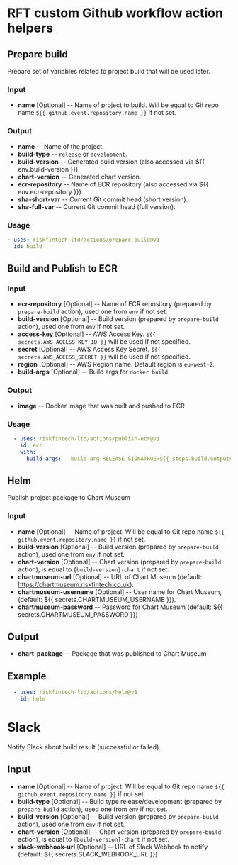 # RFT custom Github workflow action helpers

## Prepare build

Prepare set of variables related to project build that will be used later.

### Input
* **name** [Optional] -- Name of project to build. Will be equal to Git repo name `${{ github.event.repository.name }}` if not set.

### Output
* **name** -- Name of the project.  
* **build-type** -- `release` or `development`.
* **build-version** -- Generated build version (also accessed via ${{ env.build-version }}).
* **chart-version** -- Generated chart version.
* **ecr-repository** -- Name of ECR repository (also accessed via ${{ env.ecr-repository }}).
* **sha-short-var** -- Current Git commit head (short version).
* **sha-full-var** -- Current Git commit head (full version).

### Usage

```yaml
- uses: riskfintech-ltd/actions/prepare-build@v1
  id: build
```

## Build and Publish to ECR

### Input
* **ecr-repository** [Optional] -- Name of ECR repository (prepared by `prepare-build` action), used one from `env` if not set.
* **build-version** [Optional] -- Build version (prepared by `prepare-build` action), used one from `env` if not set.
* **access-key** [Optional] -- AWS Access Key. `${{ secrets.AWS_ACCESS_KEY_ID }}` will be used if not specified.
* **secret** [Optional] -- AWS Access Key Secret. `${{ secrets.AWS_ACCESS_SECRET }}` will be used if not specified.
* **region** [Optional] -- AWS Region name. Default region is `eu-west-2`.
* **build-args** [Optional] -- Build args for `docker build`.

### Output
* **image** -- Docker image that was built and pushed to ECR

### Usage
```yaml
  - uses: riskfintech-ltd/actions/publish-ecr@v1
    id: ecr
    with:
      build-args: --build-arg RELEASE_SIGNATRUE=${{ steps.build.outputs.name }}-${{ env.build_version }}
```

## Helm

Publish project package to Chart Museum

### Input
* **name** [Optional] -- Name of project. Will be equal to Git repo name `${{ github.event.repository.name }}` if not set. 
* **build-version** [Optional] -- Build version (prepared by `prepare-build` action), used one from `env` if not set. 
* **chart-version** [Optional] -- Chart version (prepared by `prepare-build` action), is equal to `{build-version}-chart` if not set. 
* **chartmuseum-url** [Optional] -- URL of Chart Museum (default: https://chartmuseum.riskfintech.co.uk).
* **chartmuseum-username** [Optional] -- User name for Chart Museum, (default: ${{ secrets.CHARTMUSEUM_USERNAME }}).
* **chartmuseum-password** -- Password for Chart Museum (default: ${{ secrets.CHARTMUSEUM_PASSWORD }})

## Output
* **chart-package** -- Package that was published to Chart Museum

## Example
```yaml
  - uses: riskfintech-ltd/actions/helm@v1
    id: helm
```

# Slack
Notify Slack about build result (successful or failed).

## Input
* **name** [Optional] -- Name of project. Will be equal to Git repo name `${{ github.event.repository.name }}` if not set. 
* **build-type** [Optional] -- Build type release/development (prepared by `prepare-build` action), used one from `env` if not set. 
* **build-version** [Optional] -- Build version (prepared by `prepare-build` action), used one from `env` if not set. 
* **chart-version** [Optional] -- Chart version (prepared by `prepare-build` action), is equal to `{build-version}-chart` if not set. 
* **slack-webhook-url** [Optional] -- URL of Slack Webhook to notify (default: ${{ secrets.SLACK_WEBHOOK_URL }})
